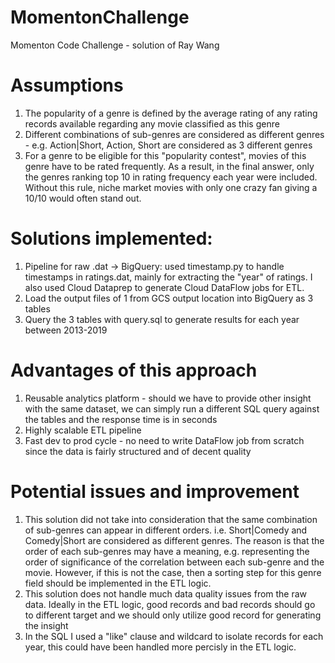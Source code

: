 # MomentonChallenge
Momenton Code Challenge - solution of Ray Wang

# Assumptions
1. The popularity of a genre is defined by the average rating of any rating records available regarding any movie classified as this genre
2. Different combinations of sub-genres are considered as different genres - e.g. Action|Short, Action, Short are considered as 3 different genres
3. For a genre to be eligible for this "popularity contest", movies of this genre have to be rated frequently. As a result, in the final answer, only the genres ranking top 10 in rating frequency each year were included. Without this rule, niche market movies with only one crazy fan giving a 10/10 would often stand out. 

# Solutions implemented:
1. Pipeline for raw .dat -> BigQuery: used timestamp.py to handle timestamps in ratings.dat, mainly for extracting the "year" of ratings. I also used Cloud Dataprep to generate Cloud DataFlow jobs for ETL.
2. Load the output files of 1 from GCS output location into BigQuery as 3 tables
3. Query the 3 tables with query.sql to generate results for each year between 2013-2019

# Advantages of this approach
1. Reusable analytics platform - should we have to provide other insight with the same dataset, we can simply run a different SQL query against the tables and the response time is in seconds
2. Highly scalable ETL pipeline 
3. Fast dev to prod cycle - no need to write DataFlow job from scratch since the data is fairly structured and of decent quality

# Potential issues and improvement
1. This solution did not take into consideration that the same combination of sub-genres can appear in different orders. i.e. Short|Comedy and Comedy|Short are considered as different genres. The reason is that the order of each sub-genres may have a meaning, e.g. representing the order of significance of the correlation between each sub-genre and the movie. However, if this is not the case, then a sorting step for this genre field should be implemented in the ETL logic. 
2. This solution does not handle much data quality issues from the raw data. Ideally in the ETL logic, good records and bad records should go to different target and we should only utilize good record for generating the insight
3. In the SQL I used a "like" clause and wildcard to isolate records for each year, this could have been handled more percisly in the ETL logic. 
